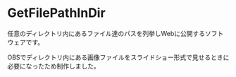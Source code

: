 # GetFilePathInDir

任意のディレクトリ内にあるファイル達のパスを列挙しWebに公開するソフトウェアです。

OBSでディレクトリ内にある画像ファイルをスライドショー形式で見せるときに必要になったため制作しました。
